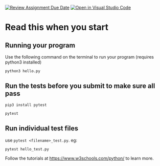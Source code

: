 [![Review Assignment Due Date](https://classroom.github.com/assets/deadline-readme-button-24ddc0f5d75046c5622901739e7c5dd533143b0c8e959d652212380cedb1ea36.svg)](https://classroom.github.com/a/j09S0Fgr)
[![Open in Visual Studio Code](https://classroom.github.com/assets/open-in-vscode-718a45dd9cf7e7f842a935f5ebbe5719a5e09af4491e668f4dbf3b35d5cca122.svg)](https://classroom.github.com/online_ide?assignment_repo_id=12950743&assignment_repo_type=AssignmentRepo)
# Read this when you start

## Running your program

Use the following command on the terminal to run your program (requires python3 installed)

```
python3 hello.py
```

## Run the tests before you submit to make sure all pass

```
pip3 install pytest
```

```
pytest
```

## Run individual test files

use `pytest <filename>_test.py`. eg:

```
pytest hello_test.py
```

Follow the tutorials at https://www.w3schools.com/python/ to learn more.
